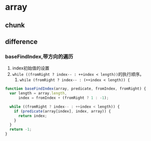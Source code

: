 

# array

## chunk 





## difference

###  baseFindIndex,带方向的遍历

1. index初始值的设置
2. `while ((fromRight ? index-- : ++index < length))`的执行顺序。
   1. `while (fromRight ? index-- : (++index < length)) {`

```js
function baseFindIndex(array, predicate, fromIndex, fromRight) {
  var length = array.length,
      index = fromIndex + (fromRight ? 1 : -1);

  while ((fromRight ? index-- : ++index < length)) {
    if (predicate(array[index], index, array)) {
      return index;
    }
  }
  return -1;
}

```

